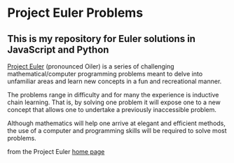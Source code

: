 # Project Euler Problems

## This is my repository for Euler solutions in JavaScript and Python

[Project Euler](https://projecteuler.net/) (pronounced Oiler) is a series of challenging mathematical/computer programming problems meant to delve into unfamiliar areas and learn new concepts in a fun and recreational manner.

The problems range in difficulty and for many the experience is inductive chain learning. That is, by solving one problem it will expose one to a new concept that allows one to undertake a previously inaccessible problem.

Although mathematics will help one arrive at elegant and efficient methods, the use of a computer and programming skills will be required to solve most problems.

from the Project Euler [home page](https://projecteuler.net/)
